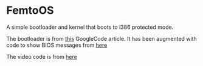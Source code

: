 FemtoOS
==========

A simple bootloader and kernel that boots to i386 protected mode.

The bootloader is from [this](https://code.google.com/p/kryos-dev/wiki/FirstStep) GoogleCode article.  It has been augmented with code to show BIOS messages from [here](https://github.com/jackrusher/toy-bootloader/blob/master/boot.asm)

The video code is from [here](http://arjunsreedharan.org/post/82710718100/kernel-101-lets-write-a-kernel)


